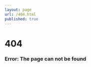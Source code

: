 ```yaml
---
layout: page
url: /404.html
published: true
---
```

<div class="">
	<!-- <img src="http://placehold.it/500x200" /> -->
	<h1>404</h1>
	<h3>Error: The page can not be found</h3>
	<!-- <h3>Can't find what you're looking for?</h3>
	<p>
		Maybe these links will help:
	</p> 

		<a href="/">( <span>home</span> )</a>
		<a href="/resume/">( <span>resume</span> )</a> 
		<a href="/portfolio/">( <span>portfolio</span> )</a> 
		<a href="https://scottkilts.typeform.com/to/ahYYrD" target="_blank">( <span>message</span> )</a> -->
</div>
